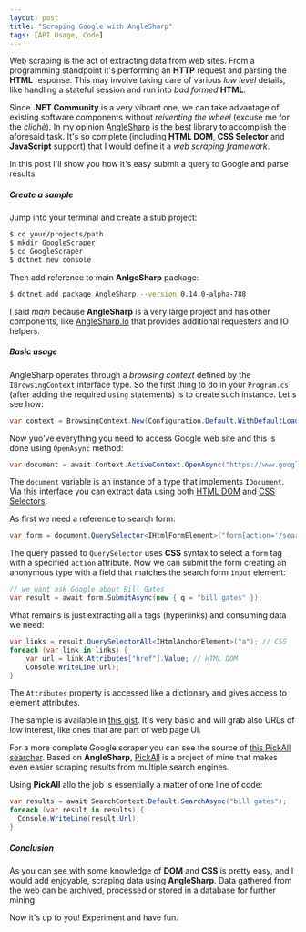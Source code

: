```yaml
---
layout: post
title: "Scraping Google with AngleSharp"
tags: [API Usage, Code]
---
```


Web scraping is the act of extracting data from web sites. From a programming standpoint it's performing an **HTTP** request and parsing the **HTML** response. This may involve taking care of various _low level_ details, like handling a stateful session and run into _bad formed_ **HTML**.

Since **.NET Community** is a very vibrant one, we can take advantage of existing software components without _reiventing the wheel_ (excuse me for the _clichè_). In my opinion [AngleSharp](https://anglesharp.github.io/) is the best library to accomplish the aforesaid task. It's so complete (including **HTML DOM**, **CSS Selector** and **JavaScript** support) that I would define it a _web scraping framework_.

In this post I'll show you how it's easy submit a query to Google and parse results.

##### Create a sample

Jump into your terminal and create a stub project:
```sh
$ cd your/projects/path
$ mkdir GoogleScraper
$ cd GoogleScraper
$ dotnet new console
```

Then add reference to main **AnlgeSharp** package:
```sh
$ dotnet add package AngleSharp --version 0.14.0-alpha-788
```

I said _main_ because **AngleSharp** is a very large project and has other components, like [AngleSharp.Io](https://github.com/AngleSharp/AngleSharp.Io) that provides additional requesters and IO helpers.

##### Basic usage

AngleSharp operates through a _browsing context_ defined by the `IBrowsingContext` interface type. So the first thing to do in your `Program.cs` (after adding the required `using` statements) is to create such instance. Let's see how:
```csharp
var context = BrowsingContext.New(Configuration.Default.WithDefaultLoader());
```

Now yuo've everything you need to access Google web site and this is done using `OpenAsync` method:
```csharp
var document = await Context.ActiveContext.OpenAsync("https://www.google.com/");
```

The `document` variable is an instance of a type that implements `IDocument`. Via this interface you can extract data using both [HTML DOM](https://en.wikipedia.org/wiki/Document_Object_Model) and [CSS Selectors](https://developer.mozilla.org/en-US/docs/Web/CSS/CSS_Selectors).

As first we need a reference to search form:
```csharp
var form = document.QuerySelector<IHtmlFormElement>("form[action='/search']");
```

The query passed to `QuerySelector` uses **CSS** syntax to select a `form` tag with a specified `action` attribute. Now we can submit the form creating an anonymous type with a field that matches the search form `input` element:

```csharp
// we want ask Google about Bill Gates
var result = await form.SubmitAsync(new { q = "bill gates" });
```

What remains is just extracting all `a` tags (hyperlinks) and consuming data we need:
```csharp
var links = result.QuerySelectorAll<IHtmlAnchorElement>("a"); // CSS
foreach (var link in links) {
    var url = link.Attributes["href"].Value; // HTML DOM
    Console.WriteLine(url);
}
```

The `Attributes` property is accessed like a dictionary and gives access to element attributes. 

The sample is available in [this gist](https://gist.github.com/gsscoder/350998503650d7fc389a0b4d268a5cdf). It's very basic and will grab also URLs of low interest, like ones that are part of web page UI.

For a more complete Google scraper you can see the source of [this PickAll searcher](https://github.com/gsscoder/pickall/blob/master/src/PickAll/Searchers/Google.cs). Based on **AngleSharp**, [PickAll](https://github.com/gsscoder/pickall) is a project of mine that makes even easier scraping results from multiple search engines.

Using **PickAll** allo the job is essentially a matter of one line of code:
```csharp
var results = await SearchContext.Default.SearchAsync("bill gates");
foreach (var result in results) {
  Console.WriteLine(result.Url);
}
```

##### Conclusion

As you can see with some knowledge of **DOM** and **CSS** is pretty easy, and I would add enjoyable, scraping data using **AngleSharp**. Data gathered from the web can be archived, processed or stored in a database for further mining.

Now it's up to you! Experiment and have fun.